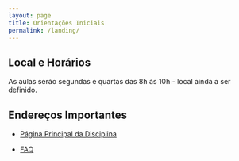 ```yaml
---
layout: page
title: Orientações Iniciais
permalink: /landing/
---
```


## Local e Horários

As aulas serão segundas e quartas das 8h às 10h - local ainda a ser definido.
<!-- no Instituto de Computação, prédio IC 3/3.5, sala 351. -->

<!--
### Como chegar no local

O Instituto de Computação possui mais de um prédio. O IC 3/3.5 fica logo no início da rua Saturnino de Brito (veja imagem abaixo).

Este é o endereço no [Google Maps](https://maps.app.goo.gl/uhgVRw3zTV51Z7Mm8).

A entrada do prédio é indicada na foto a seguir:

![Entrada do IC 3/3.5](landing/2024/mapa-ic3.png)

## Cronograma de Aulas

O calendário de aulas da Unicamp inicia 28/02. Entretanto, como esta disciplina abrange alunos de cursos diferentes, além de alunos que entrarão na alteração de matrícula, a aula de abertura oficial da disciplina será na quinta-feira 07/03. Antes disso, há uma tarefa a ser realizada [Google Classroom](https://classroom.google.com/c/NjU2Njk1MDEwNDUx) quanto na página de [Primeiros Passos](start.md). 

## Acesso ao Google Classroom

Alunos especiais e aqueles que ingressarem na alteração de matrícula levarão alguns dias após o início das aulas para terem acesso ao Google Classroom. Não se preocupe, até que você tenha acesso, você poderá acompanhar a disciplina pela página de [Primeiros Passos](start.md).
-->

## Endereços Importantes

* [Página Principal da Disciplina](/)
<!-- * [Google Classroom da Disciplina](https://classroom.google.com/c/NjU2Njk1MDEwNDUx) -->
* [FAQ](faq.md)

<!--
## Página de Orientações Iniciais

Esta página e a de [Primeiros Passos](start.md) servem para orientações iniciais. Todos devem buscar o quanto antes o acesso ao Google Classroom para acompanhar o restante da disciplina.
-->